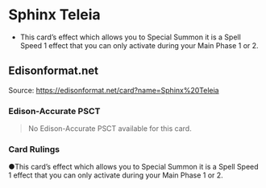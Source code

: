 # Sphinx Teleia

*   This card’s effect which allows you to Special Summon it is a Spell Speed 1 effect that you can only activate during your Main Phase 1 or 2.

## Edisonformat.net

Source: https://edisonformat.net/card?name=Sphinx%20Teleia

### Edison-Accurate PSCT

> No Edison-Accurate PSCT available for this card.

### Card Rulings

●This card’s effect which allows you to Special Summon it is a Spell Speed 1 effect that you can only activate during your Main Phase 1 or 2.
            